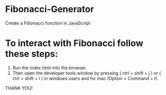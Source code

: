 # Fibonacci-Generator
Create a Fibonacci function in JavaScript

# To interact with Fibonacci follow these steps:
1) Run the index.html into the browser.
2) Then open the developer tools window by pressing ( ctrl + shift + j ) or ( ctrl + shift + i )  in windows users and for mac (Option + Command + I).

THANK YOU!